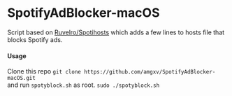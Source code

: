 # SpotifyAdBlocker-macOS

Script based on [Ruvelro/Spotihosts](https://github.com/ruvelro/Spotihosts) which adds a few lines to hosts file that blocks Spotify ads.

#### Usage 

Clone this repo
`git clone https://github.com/amgxv/SpotifyAdBlocker-macOS.git`  
and run `spotyblock.sh` as root.
`sudo ./spotyblock.sh`
